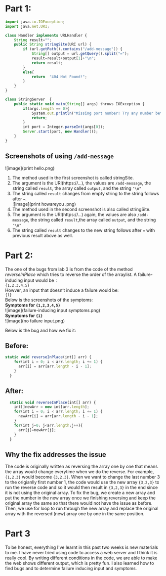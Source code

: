 # Part 1:
```js
import java.io.IOException;
import java.net.URI;

class Handler implements URLHandler {
    String result="";
    public String stringSite(URI url) {
        if (url.getPath().contains("/add-message")) {
            String[] output = url.getQuery().split("=");
            result=result+output[1]+"\n";
            return result;
        }
        else{
            return  "404 Not Found!";
        }
    }
}

class StringServer  {
    public static void main(String[] args) throws IOException {
        if(args.length == 0){
            System.out.println("Missing port number! Try any number between 1024 to 49151");
            return;
        }
        int port = Integer.parseInt(args[0]);
        Server.start(port, new Handler());
    }
}
```
## Screenshots of using `/add-message`
![image](print hello.png)
1. The method used in the first screenshot is called stringSite.
2. The argument is the URI(https://...), the values are `/add-message`, the string called `result`, the array called `output`, and the string `"\n"`
3. The string called `result` changes from empty string to the string follows after `=`.<br>
![image](print howareyou .png)
1. The method used in the second screenshot is also called stringSite.
2. The argument is the URI(https://...) again, the values are also `/add-message`, the string called `result`,the array called `output`, and the string `"\n"`
3. The string called `result` changes to the new string follows after `=` with previous result above as well.

# Part 2:
The one of the bugs from lab 3 is from the code of the method _reverseInPlace_ which tries to reverse the order of the arraylist.  A failure-inducing input would be：<br>
`{1,2,3,4,5}`<br>
Howver, an input that doesn’t induce a failure would be:<br>
`{1}`<br>
Below is the screenshots of the symptoms:<br>
__Symptoms for `{1,2,3,4,5}`__<br>
![image](failure-inducing input symptoms.png)<br>
__Symptoms for `{1}`__<br>
![image](no failure input.png)

Below is the bug and how we fix it:
## Before:
```js
static void reverseInPlace(int[] arr) {
    for(int i = 0; i < arr.length; i += 1) {
      arr[i] = arr[arr.length - i - 1];
    }
  }
```
## After:
```js
  static void reverseInPlace(int[] arr) {
    int[]newArr = new int[arr.length];
    for(int i = 0; i < arr.length; i += 1) {
      newArr[i] = arr[arr.length - i - 1];
    }
    for(int j=0; j<arr.length;j++){
      arr[j]=newArr[j];
    }
  }
```
## Why the fix addresses the issue
The code is originally written as reversing the array one by one that means the array would change everytime when we do the reverse. For example, `{1,2,3}` would 
become `{3,2,3}`. When we want to change the last number 3 to the origianlly first number 1, the code would use the new array `{3,2,3}` to run the reverse code and so it 
would then result in `{3,2,3}` in the end since it is not using the original array. To fix the bug, we create a new array and put the number in the new array once we finishing reversing and keep the original array the same so that there would not have the issue as before. Then, we use for loop to run through the new array and replace the original array with the reversed (new) array one by one in the same position.

# Part 3
To be honest, everything I've learnt in this past two weeks is new materials to me. I have never tried using code to access a web server and I think it is really cool. By writing different conditions in the code, we are able to make the web shows different output, which is pretty fun. I also learned how to find bugs and to determine failure inducing input and symptoms.
